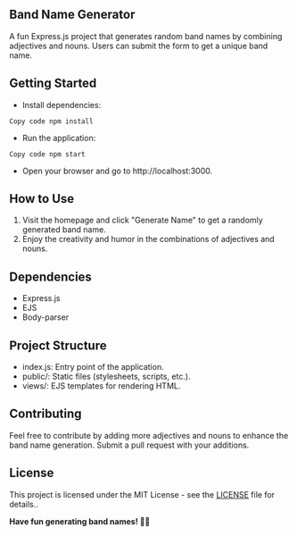 ## Band Name Generator
A fun Express.js project that generates random band names by combining adjectives and nouns. Users can submit the form to get a unique band name.

## Getting Started
* Install dependencies:

``Copy code
npm install``
* Run the application:

``Copy code
npm start``
* Open your browser and go to http://localhost:3000.

## How to Use
1. Visit the homepage and click "Generate Name" to get a randomly generated band name.
2. Enjoy the creativity and humor in the combinations of adjectives and nouns.
## Dependencies
* Express.js
* EJS
* Body-parser

## Project Structure
* index.js: Entry point of the application.
* public/: Static files (stylesheets, scripts, etc.).
* views/: EJS templates for rendering HTML.

## Contributing
Feel free to contribute by adding more adjectives and nouns to enhance the band name generation. Submit a pull request with your additions.

## License
This project is licensed under the MIT License - see the [LICENSE](LICENSE) file for details..

**Have fun generating band names! 🎸🤘**

